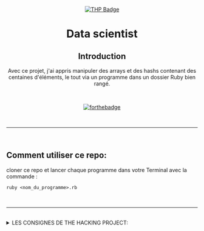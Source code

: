 <div align="center">

[![THP Badge](https://github.com/0xKubitus/Usefull-Stuff-for-README/blob/main/assets/mkdwn-badges/the-hacking-project.svg
)](https://www.thehackingproject.org/)
# Data scientist

## Introduction
Avec ce projet, j'ai appris manipuler des arrays et des hashs contenant des centaines d'éléments, le tout via un programme dans un dossier Ruby bien rangé.

<br/>


[![forthebadge](https://forthebadge.com/images/badges/made-with-ruby.svg)](https://forthebadge.com)

</div>




<br/>
<hr/>
<br/>

## Comment utiliser ce repo:
cloner ce repo et lancer chaque programme dans votre Terminal avec la commande :
```
ruby <nom_du_programme>.rb
```

<br/>
<hr/>
<br/>

<details>
<summary>
LES CONSIGNES DE THE HACKING PROJECT:
</summary>
<br>

# Le projet

</details>
